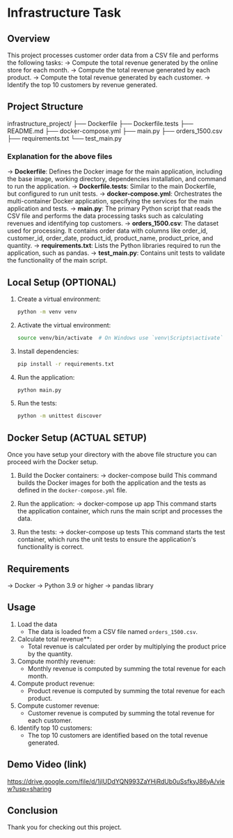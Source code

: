 # Infrastructure Task

## Overview

This project processes customer order data from a CSV file and performs the following tasks:
-> Compute the total revenue generated by the online store for each month.
-> Compute the total revenue generated by each product.
-> Compute the total revenue generated by each customer.
-> Identify the top 10 customers by revenue generated.
  

## Project Structure

infrastructure_project/
├── Dockerfile
├── Dockerfile.tests
├── README.md
├── docker-compose.yml
├── main.py
├── orders_1500.csv
├── requirements.txt
└── test_main.py


### Explanation for the above files

-> **Dockerfile**: Defines the Docker image for the main application, including the base image, working directory, dependencies installation, and command to run the application.
-> **Dockerfile.tests**: Similar to the main Dockerfile, but configured to run unit tests.
-> **docker-compose.yml**: Orchestrates the multi-container Docker application, specifying the services for the main application and tests.
-> **main.py**: The primary Python script that reads the CSV file and performs the data processing tasks such as calculating revenues and identifying top customers.
-> **orders_1500.csv**: The dataset used for processing. It contains order data with columns like order_id, customer_id, order_date, product_id, product_name, product_price, and quantity.
-> **requirements.txt**: Lists the Python libraries required to run the application, such as pandas.
-> **test_main.py**: Contains unit tests to validate the functionality of the main script.


## Local Setup (OPTIONAL)

1. Create a virtual environment:
    ```bash
    python -m venv venv
    ```
2. Activate the virtual environment:
    ```bash
    source venv/bin/activate  # On Windows use `venv\Scripts\activate`
    ```
3. Install dependencies:
    ```bash
    pip install -r requirements.txt
    ```
4. Run the application:
    ```bash
    python main.py
    ```
5. Run the tests:
    ```bash
    python -m unittest discover
    ```
    

## Docker Setup (ACTUAL SETUP)
Once you have setup your directory with the above file structure you can proceed wirh the Docker setup.


1. Build the Docker containers:
   -> docker-compose build
   This command builds the Docker images for both the application and the tests as defined in the `docker-compose.yml` file.
    
2. Run the application:
   -> docker-compose up app
   This command starts the application container, which runs the main script and processes the data.

3. Run the tests:
   -> docker-compose up tests
   This command starts the test container, which runs the unit tests to ensure the application's functionality is correct.

     
## Requirements
-> Docker
-> Python 3.9 or higher
-> pandas library
  

## Usage
1. Load the data
    * The data is loaded from a CSV file named `orders_1500.csv`.
2. Calculate total revenue**:
    * Total revenue is calculated per order by multiplying the product price by the quantity.
3. Compute monthly revenue:
    * Monthly revenue is computed by summing the total revenue for each month.
4. Compute product revenue:
    * Product revenue is computed by summing the total revenue for each product.
5. Compute customer revenue:
    * Customer revenue is computed by summing the total revenue for each customer.
6. Identify top 10 customers:
    * The top 10 customers are identified based on the total revenue generated.


## Demo Video (link)
https://drive.google.com/file/d/1jIUDdYQN993ZaYHjRdUb0uSsfkyJ86yA/view?usp=sharing


## Conclusion

Thank you for checking out this project.

